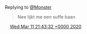 Replying to [@Monster](https://twitter.com/Monster/status/1237439709296635905)

> Nee lijkt me een suffe baan

<img src="../../media/tweet.ico" width="12" /> [Wed Mar 11 21:43:32 +0000 2020](https://twitter.com/DromerDenker/status/1237856711270006787)